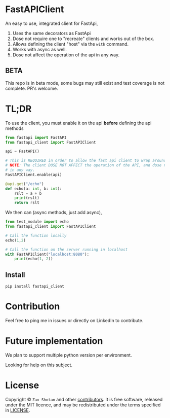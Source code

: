 # FastAPIClient

An easy to use, integrated client for FastApi,

1. Uses the same decorators as FastApi
1. Dose not require one to "recreate" clients and works out of the box.
1. Allows defining the client "host" via the `with` command.
1. Works with async as well.
1. Dose not affect the operation of the api in any way.

## BETA

This repo is in beta mode, some bugs may still exist and test coverage is not complete.
PR's welcome.

# TL;DR

To use the client, you must enable it on the api **before** defining the api methods

```python
from fastapi import FastAPI
from fastapi_client import FastAPIClient

api = FastAPI()

# This is REQUIRED in order to allow the fast api client to wrap around any function calls.
# NOTE: The client DOSE NOT AFFECT the operation of the API, and dose not slow it down
# in any way.
FastAPIClient.enable(api)

@api.get("/echo")
def echo(a: int, b: int):
    rslt = a + b
    print(rslt)
    return rslt

```

We then can (async methods, just add async),

```python
from test_module import echo
from fastapi_client import FastAPIClient

# Call the function locally
echo(1,2)

# Call the function on the server running in localhost
with FastAPIClient("localhost:8080"):
    print(echo(1, 2))
```

## Install

```shell
pip install fastapi_client
```

# Contribution

Feel free to ping me in issues or directly on LinkedIn to contribute.

# Future implementation

We plan to support multiple python version per environment.

Looking for help on this subject.

# License

Copyright ©
`Zav Shotan` and other [contributors](graphs/contributors).
It is free software, released under the MIT licence, and may be redistributed under the terms specified in [LICENSE](LICENSE).
